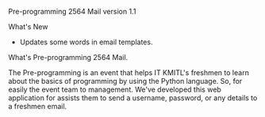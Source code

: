 Pre-programming 2564 Mail version 1.1

What's New
- Updates some words in email templates.

What's Pre-programming 2564 Mail.

  The Pre-programming is an event that helps IT KMITL's freshmen to learn about the basics of programming by using the Python language. So, for easily the event team to management. We've developed this web application for assists them to send a username, password, or any details to a freshmen email.
